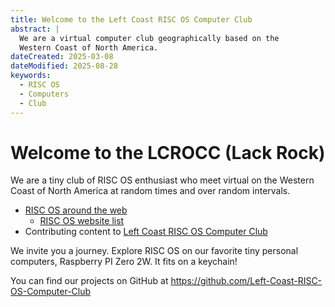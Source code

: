 ```yaml
---
title: Welcome to the Left Coast RISC OS Computer Club
abstract: |
  We are a virtual computer club geographically based on the
  Western Coast of North America.
dateCreated: 2025-03-08
dateModified: 2025-08-28
keywords:
  - RISC OS
  - Computers
  - Club
---
```


# Welcome to the LCROCC (Lack Rock)

We are a tiny club of RISC OS enthusiast who meet virtual on the Western Coast of North America at random times and over random intervals.

- [RISC OS around the web](riscos.html)
  - [RISC OS website list](riscos_list.html)
- Contributing content to [Left Coast RISC OS Computer Club](contributing_news_items.html "Contribute content to LCROCC")

We invite you a journey. Explore RISC OS on our favorite tiny personal computers, Raspberry PI Zero 2W. It fits on a keychain!

You can find our projects on GitHub at  <https://github.com/Left-Coast-RISC-OS-Computer-Club>

